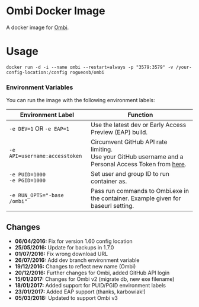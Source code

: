 # Ombi Docker Image
A docker image for [Ombi](https://github.com/tidusjar/Ombi).

# Usage

    docker run -d -i --name ombi --restart=always -p "3579:3579" -v /your-config-location:/config rogueosb/ombi

### Environment Variables
You can run the image with the following environment labels:

| Environment Label | Function |
|-------------------|----------|
| `-e DEV=1` OR `-e EAP=1` | Use the latest dev or Early Access Preview (EAP) build. |
| `-e API=username:accesstoken` | Circumvent GitHub API rate limiting. <br>Use your GitHub username and a Personal Access Token from [here](https://github.com/settings/tokens). |
| `-e PUID=1000`<br>`-e PGID=1000` | Set user and group ID to run container as. |
| `-e RUN_OPTS="-base /ombi"` | Pass run commands to Ombi.exe in the container. Example given for baseurl setting. |


## Changes
- **06/04/2016:** Fix for version 1.60 config location
- **25/05/2016:** Update for backups in 1.7.0
- **01/07/2016:** Fix wrong download URL
- **26/07/2016:** Add dev branch environment variable
- **19/12/2016:** Changes to reflect new name (Ombi)
- **20/12/2016:** Further changes for Ombi, added GitHub API login
- **15/01/2017:** Changes for Ombi v2 (migrate db, new exe filename)
- **18/01/2017:** Added support for PUID/PGID environment labels
- **23/01/2017:** Added EAP support (thanks, karbowiak!)
- **05/03/2018:** Updated to support Ombi v3
